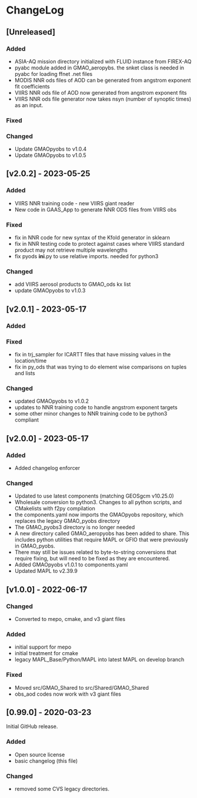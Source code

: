 # ChangeLog

## [Unreleased]

### Added

- ASIA-AQ mission directory initialized with FLUID instance from FIREX-AQ
- pyabc module added in GMAO_aeropybs. the snket class is needed in pyabc for loading ffnet .net files
- MODIS NNR ods files of AOD can be generated from angstrom exponent fit coefficients
- VIIRS NNR ods file of AOD now generated from angstrom exponent fits
- VIIRS NNR ods file generator now takes nsyn (number of synoptic times) as an input.

### Fixed

### Changed

- Update GMAOpyobs to v1.0.4
- Update GMAOpyobs to v1.0.5

## [v2.0.2] - 2023-05-25

### Added

- VIIRS NNR training code - new VIIRS giant reader
- New code in GAAS_App to generate NNR ODS files from VIIRS obs

### Fixed

- fix in NNR code for new syntax of the Kfold generator in sklearn
- fix in NNR testing code to protect against cases where VIIRS standard product may not retrieve multiple wavelengths 
- fix pyods __ini__.py to use relative imports. needed for python3
### Changed

- add VIIRS aerosol products to GMAO_ods kx list
- update GMAOpyobs to v1.0.3 

## [v2.0.1] - 2023-05-17

### Added


### Fixed

- fix in trj_sampler for ICARTT files that have missing values in the location/time
- fix in py_ods that was trying to do element wise comparisons on tuples and lists

### Changed

- updated GMAOpyobs to v1.0.2
- updates to NNR training code to handle angstrom exponent targets
- some other minor changes to NNR training code to be python3 compliant

## [v2.0.0] - 2023-05-17

### Added

- Added changelog enforcer

### Changed

- Updated to use latest components (matching GEOSgcm v10.25.0)
- Wholesale conversion to python3. Changes to all python scripts, and CMakelists with f2py compilation
- the components.yaml now imports the GMAOpyobs repository, which replaces the legacy GMAO_pyobs directory
- The GMAO_pyobs3 directory is no longer needed
- A new directory called GMAO_aeropyobs has been added to share. This includes python utilities that require MAPL or GFIO that were previously in GMAO_pyobs. 
- There may still be issues related to byte-to-string conversions that require fixing, but will need to be fixed as they are encountered.
- Added GMAOpyobs v1.0.1 to components.yaml
- Updated MAPL to v2.39.9

## [v1.0.0] - 2022-06-17

### Changed

- Converted to mepo, cmake, and v3 giant files

### Added

- initial support for mepo
- initial treatment for cmake
- legacy MAPL_Base/Python/MAPL into latest MAPL on develop branch

### Fixed

- Moved src/GMAO_Shared to src/Shared/GMAO_Shared
- obs_aod codes now work with v3 giant files

## [0.99.0] - 2020-03-23

Initial GitHub release.

### Added
  - Open source license
  - basic changelog (this file)
  
### Changed
  - removed some CVS legacy directories.
  
